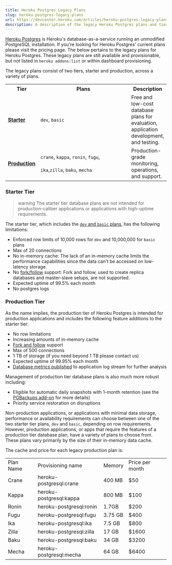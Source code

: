 ```yaml
---
title: Heroku Postgres Legacy Plans
slug: heroku-postgres-legacy-plans
url: https://devcenter.heroku.com/articles/heroku-postgres-legacy-plans
description: A description of the legacy Heroku Postgres plans and tiers.
---
```


[Heroku Postgres](heroku-postgresql) is Heroku's database-as-a-service running an unmodified PostgreSQL installation. If you're looking for Heroku Postgres' current plans please visit the pricing page. The below pertains to the legacy plans for Heroku Postgres. These legacy plans are still available and provisionable, but not listed in `heroku addons:list` or within dashboard provisioning.

The legacy plans consist of two tiers, starter and production, across a variety of plans.

<table>
<tr>
  <th>Tier</th>
  <th style="width: 26em;">Plans</th>
  <th>Description</th>
</tr>
<tr>
  <td><b><a href="heroku-postgres-legacy-plans#starter-tier">Starter</a></b></td>
  <td><code>dev</code>, <code>basic</code></td>
  <td>Free and low-cost database plans for evaluation, application development, and testing.</td>
</tr>
<tr>
  <td><b><a href="heroku-postgres-legacy-plans#production-tier">Production</a></b></td>
  <td><code>crane</code>, <code>kappa</code>, <code>ronin</code>, <code>fugu</code>,<br/><br/> <code>ika</code>,<code>zilla</code>, <code>baku</code>, <code>mecha</code></td>
  <td>Production-grade monitoring, operations, and support.</td>
</tr>
</table>

### Starter Tier

>warning
>The starter tier database plans are not intended for production-caliber applications or applications with high-uptime requirements.

The starter tier, which includes the [`dev` and `basic`
plans](https://addons.heroku.com/heroku-postgresql), has the following
limitations:

* Enforced row limits of 10,000 rows for `dev` and 10,000,000 for `basic` plans
* Max of 20 connections
* No in-memory cache: The lack of an in-memory cache limits the
  performance capabilities since the data can't be accessed on
  low-latency storage.
* No [fork/follow](heroku-postgres-follower-databases) support: Fork
  and follow, used to create replica databases and master-slave
  setups, are not supported.
* Expected uptime of 99.5% each month
* No postgres logs

### Production Tier

As the name implies, the production tier of Heroku Postgres is
intended for production applications and includes the following
feature additions to the starter tier:

* No row limitations
* Increasing amounts of in-memory cache
* [Fork and follow](heroku-postgres-follower-databases) support
* Max of 500 connections
* 1 TB of storage (if you need beyond 1 TB please contact us)
* Expected uptime of 99.95% each month
* [Database metrics published](https://devcenter.heroku.com/articles/heroku-postgres-metrics-logs) to application log stream for further analysis

Management of production tier database plans is also much more robust including:

* Eligible for automatic daily snapshots with 1-month retention (see
  the [PGBackups add-on](https://devcenter.heroku.com/articles/pgbackups)
  for more details)
* Priority service restoration on disruptions

Non-production applications, or applications with minimal data
storage, performance or availability requirements can choose between
one of the two starter tier plans, `dev` and `basic`, depending on row
requirements. However, production applications, or apps that require
the features of a production tier database plan, have a variety of
plans to choose from. These plans vary primarily by the size of their
in-memory data cache.

The cache and price for each legacy production plan is:

<table>
<tr>
<td>Plan Name</td>
<td>Provisioning name</td>
<td>Memory</td>
<td>Price per month</td>
</tr>
<tr>
<td>Crane</td>
<td>heroku-postgresql:crane</td>
<td>400 MB</td>
<td>$50</td>
</tr>
<tr>
<td>Kappa</td>
<td>heroku-postgresql:kappa</td>
<td>800 MB</td>
<td>$100</td>
</tr>
<tr>
<td>Ronin</td>
<td>heroku-postgresql:ronin</td>
<td>1.7GB</td>
<td>$200</td>
</tr>
<tr>
<td>Fugu</td>
<td>heroku-postgresql:fugu</td>
<td>3.75 GB</td>
<td>$400</td>
</tr>
<tr>
<td>Ika</td>
<td>heroku-postgresql:ika</td>
<td>7.5 GB</td>
<td>$800</td>
</tr>
<tr>
<td>Zilla</td>
<td>heroku-postgresql:zilla</td>
<td>17 GB</td>
<td>$1600</td>
</tr>
<tr>
<td>Baku</td>
<td>heroku-postgresql:baku</td>
<td>34 GB</td>
<td>$3200</td>
</tr>
<tr>
<td>Mecha</td>
<td>heroku-postgresql:mecha</td>
<td>64 GB</td>
<td>$6400</td>
</tr>
</table> 